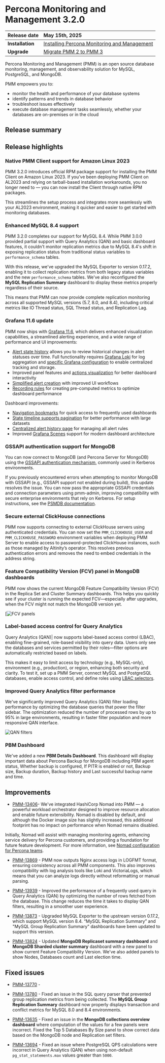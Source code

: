 # Percona Monitoring and Management 3.2.0 

| **Release date** | May 15th, 2025                                                                                  |
| ----------------- | :---------------------------------------------------------------------------------------------- |
| **Installation** | [Installing Percona Monitoring and Management](../quickstart/quickstart.md) |
| **Upgrade**| [Migrate PMM 2 to PMM 3](../pmm-upgrade/migrating_from_pmm_2.md)

Percona Monitoring and Management (PMM) is an open source database monitoring, management, and observability solution for MySQL, PostgreSQL, and MongoDB.

PMM empowers you to: 

- monitor the health and performance of your database systems
- identify patterns and trends in database behavior
- troubleshoot issues effectively
- execute database management tasks seamlessly, whether your databases are on-premises or in the cloud

## Release summary

## Release highlights

### Native PMM Client support for Amazon Linux 2023
PMM 3.2.0 introduces official RPM package support for installing the PMM Client on Amazon Linux 2023. If you’ve been deploying PMM Client on AL2023 and relying on tarball-based installation workarounds, you no longer need to — you can now install the Client through native RPM packages.

This streamlines the setup process and integrates more seamlessly with your AL2023 environment, making it quicker and easier to get started with monitoring databases.

### Enhanced MySQL 8.4 support
PMM 3.2.0 completes our support for MySQL 8.4. While PMM 3.0.0 provided partial support with Query Analytics (QAN) and basic dashboard features, it couldn't monitor replication metrics due to MySQL 8.4's shift in exposing replication status from traditional status variables to `performance_schema` tables.

With this release, we've upgraded the MySQL Exporter to version 0.17.2, enabling it to collect replication metrics from both legacy status variables and the new `performance_schema` tables. We've also reconfigured the **MySQL Replication Summary** dashboard to display these metrics properly regardless of their source.

This means that PMM can now provide complete replication monitoring across all supported MySQL versions (5.7, 8.0, and 8.4), including critical metrics like IO Thread status, SQL Thread status, and Replication Lag.

### Grafana 11.6 update

PMM now ships with [Grafana 11.6](https://grafana.com/docs/grafana/latest/whatsnew/whats-new-in-v11-6/), which delivers enhanced visualization capabilities, a streamlined alerting experience, and a wide range of performance and UI improvements:

- [Alert state history](https://grafana.com/docs/grafana/latest/alerting/monitor-status/view-alert-state-history/) allows you to review historical changes in alert statuses over time. Full functionality requires [Grafana Loki](https://grafana.com/oss/loki/) for log aggregation and [specific Grafana configuration](https://grafana.com/docs/grafana/latest/alerting/monitor-status/view-alert-state-history/) to enable centralized tracking and storage.
- Improved panel features and [actions visualization](https://grafana.com/docs/grafana/latest/whatsnew/whats-new-in-v11-3/#actions-for-visualizations) for better dashboard interactivity
- [Simplified alert creation](https://grafana.com/docs/grafana/latest/whatsnew/whats-new-in-v11-3/#simplified-query-section-for-alert-rule-creation) with improved UI workflows
- [Recording rules](https://grafana.com/docs/grafana/latest/whatsnew/whats-new-in-v11-3/#recording-rules-for-grafana-managed-alerts) for creating pre-computed metrics to optimize dashboard performance

Dashboard improvements:
- [Navigation bookmarks](https://grafana.com/docs/grafana/latest/whatsnew/whats-new-in-v11-2/#navigation-bookmarks) for quick access to frequently used dashboards
- [State timeline supports pagination](https://grafana.com/docs/grafana/latest/whatsnew/whats-new-in-v11-2/#state-timeline-supports-pagination) for better performance with large datasets
- [Centralized alert history page](https://grafana.com/docs/grafana/latest/whatsnew/whats-new-in-v11-2/#centralized-alert-history-page) for managing all alert rules
- Improved [Grafana Scenes](https://grafana.com/docs/grafana/latest/whatsnew/whats-new-in-v11-3/#scenes-powered-dashboards-are-generally-available) support for modern dashboard architecture

### GSSAPI authentication support for MongoDB
You can now connect to MongoDB (and Percona Server for MongoDB) using the [GSSAPI authentication mechanism](https://www.mongodb.com/docs/manual/tutorial/control-access-to-mongodb-with-kerberos-authentication/), commonly used in Kerberos environments.

If you previously encountered errors when attempting to monitor MongoDB with GSSAPI (e.g., GSSAPI support not enabled during build), this update resolves the issue. You can now pass the appropriate GSSAPI credentials and connection parameters using pmm-admin, improving compatibility with secure enterprise environments that rely on Kerberos. For setup instructions, see the [PSMDB documentation](https://docs.percona.com/percona-server-for-mongodb/8.0/).

### Secure external ClickHouse connections 
PMM now supports connecting to external ClickHouse servers using authenticated credentials. You can now set the `PMM_CLICKHOUSE_USER` and `PMM_CLICKHOUSE_PASSWORD` environment variables when deploying PMM Server to enable access to password-protected ClickHouse instances, such as those managed by Altinity’s operator. This resolves previous authentication errors and removes the need to embed credentials in the address string.



### Feature Compatibility Version (FCV) panel in MongoDB dashboards
PMM now shows the current MongoDB Feature Compatibility Version (FCV) in the Replica Set and Cluster Summary dashboards. This helps you quickly see if your cluster is running the expected FCV—especially after upgrades, when the FCV might not match the MongoDB version yet.

[![FCV panels](../images/FCV_panel.png)

### Label-based access control for Query Analytics
Query Analytics (QAN)| now supports label-based access control (LBAC), enabling fine-grained, role-based visibility into query data. Users only see the databases and services permitted by their roles—filter options are automatically restricted based on labels.

This makes it easy to limit access by technology (e.g., MySQL-only), environment (e.g., production), or region, enhancing both security and clarity.
To test it, set up a PMM Server, connect MySQL and PostgreSQL databases, enable access control, and define roles using [LBAC selectors](../admin/roles/access-control/intro.md).

### Improved Query Analytics filter performance
We've significantly improved Query Analytics (QAN) filter loading performance by optimizing the database queries that power the filter sidebar. The optimization reduced the number of processed rows by up to 95% in large environments, resulting in faster filter population and more responsive QAN interface.

![QAN filters](../images/QAN_filters.png)

### PBM Dashboard
We've added a new **PBM Details Dashboard**. This dashboard will display important data about Percona Backup for MongoDB including PBM agent status, Whether backup is configured, If PITR is enabled or not, Backup size, Backup duration, Backup history and Last successful backup name and time.



## Improvements

- [PMM-13406](https://perconadev.atlassian.net/browse/PMM-13869)- We've integrated HashiCorp Nomad into PMM — a powerful workload orchestrator designed to improve resource allocation and enable future extensibility.
Nomad is disabled by default, and although the Docker image size has slightly increased, this additional footprint has no impact on performance when Nomad remains disabled.

Initially, Nomad will assist with managing monitoring agents, enhancing service delivery for Percona customers, and providing a foundation for future feature development. For more information, see [Nomad configuration for Percona teams](../reference/nomad.md). 

- [PMM-13869](https://perconadev.atlassian.net/browse/PMM-13869) - PMM now outputs Nginx access logs in LOGFMT format, ensuring consistency across all PMM components. This also improves compatibility with log analysis tools like Loki and VictoriaLogs, which means that you can analyze logs directly without reformatting or manual parsing.

- [PMM-13939](https://perconadev.atlassian.net/browse/PMM-13939) - Improved the performance of a frequently used query in Query Analytics (QAN) by optimizing the number of rows fetched from the database. This change reduces the time it takes to display QAN filters, resulting in a smoother user experience.

- [PMM-13873](https://perconadev.atlassian.net/browse/PMM-13873) - Upgraded MySQL Exporter to the upstream version 0.17.2, which support MySQL version 8.4. “MySQL Replication Summary” and "MySQL Group Replication Summary" dashboards have been updated to support this version.

- [PMM-13824](https://perconadev.atlassian.net/browse/PMM-13824) - Updated **MongoDB Replicaset summary dashboard** and **MongoDB Sharded cluster summary** dashboard with a new panel to show current Feature Compatibility Version. We've also added panels to show Nodes, Databases count and Last election time.


## Fixed issues

- [PMM-13770](https://perconadev.atlassian.net/browse/PMM-13770) - 
- [PMM-13780](https://perconadev.atlassian.net/browse/PMM-13780) - Fixed an issue in the SQL query parser that prevented group replication metrics from being collected. The **MySQL Group Replication Summary** dashboard now properly displays transaction and conflict metrics for MySQL 8.0 and 8.4 environments.

- [PMM-13635](https://perconadev.atlassian.net/browse/PMM-13635) - Fixed an issue in the **MongoDB collections overview dashboard** where computation of the values for a few panels were incorrect. Fixed the Top 5 Databases By Size panel to show correct data based on the MongoDB node and Replication set filters.

- [PMM-13694](https://perconadev.atlassian.net/browse/PMM-13694) - Fixed an issue where PostgreSQL QPS calculations were incorrect in Query Analytics (QAN) when using non-default `pg_stat_statements.max` values greater than `5000`.